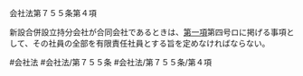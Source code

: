 会社法第７５５条第４項

新設合併設立持分会社が合同会社であるときは、[第一項](会社法＿＿＿＿第７５５条第１項)第四号ロに掲げる事項として、その社員の全部を有限責任社員とする旨を定めなければならない。

#会社法
#会社法/第７５５条
#会社法/第７５５条/第４項
